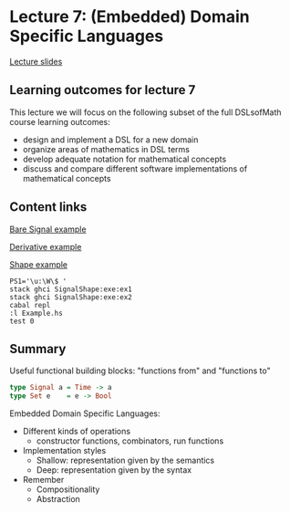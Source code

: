 # Lecture 7: (Embedded) Domain Specific Languages

[Lecture slides](https://rawgit.com/DSLsofMath/DSLsofMath/master/Lectures/07/slides.html)

## Learning outcomes for lecture 7

This lecture we will focus on the following subset of the full
DSLsofMath course learning outcomes:
* design and implement a DSL for a new domain
* organize areas of mathematics in DSL terms
* develop adequate notation for mathematical concepts
* discuss and compare different software implementations of mathematical concepts

## Content links

[Bare Signal example](ex1/BareSignalExample.lhs)

[Derivative example](ex1/Derivative.lhs)

[Shape example](src/Example.hs)

```shell
PS1='\u:\W\$ '
stack ghci SignalShape:exe:ex1
stack ghci SignalShape:exe:ex2
cabal repl
:l Example.hs
test 0
```


## Summary

Useful functional building blocks: "functions from" and "functions to"

```Haskell
type Signal a = Time -> a
type Set e    = e -> Bool
```

Embedded Domain Specific Languages:

* Different kinds of operations
    * constructor functions, combinators, run functions
* Implementation styles
    * Shallow: representation given by the semantics
    * Deep: representation given by the syntax
* Remember
    * Compositionality
    * Abstraction
